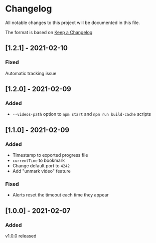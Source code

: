 # Changelog

All notable changes to this project will be documented in this file.

The format is based on [Keep a Changelog](https://keepachangelog.com/en/1.0.0/)

## [1.2.1] - 2021-02-10

### Fixed
Automatic tracking issue

## [1.2.0] - 2021-02-09

### Added
- `--videos-path` option to `npm start` and `npm run build-cache` scripts

## [1.1.0] - 2021-02-09

### Added
- Timestamp to exported progress file
- `currentTime` to bookmark
- Change default port to `4242`
- Add "unmark video" feature

### Fixed
- Alerts reset the timeout each time they appear

## [1.0.0] - 2021-02-07

### Added
v1.0.0 released
